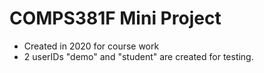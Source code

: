 # COMPS381F Mini Project
- Created in 2020 for course work
- 2 userIDs "demo" and "student" are created for testing.

